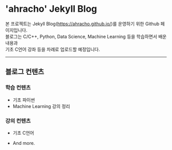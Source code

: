 # 'ahracho' Jekyll Blog

본 프로젝트는 Jekyll Blog(https://ahracho.github.io/)를 운영하기 위한 Github 페이지입니다.  
블로그는 C/C++, Python, Data Science, Machine Learning 등을 학습하면서 배운 내용과  
기초 C언어 강좌 등을 차례로 업로드할 예정입니다.  

---

## 블로그 컨텐츠
### 학습 컨텐츠
* 기초 파이썬
* Machine Learning 강의 정리

### 강의 컨텐츠
* 기초 C언어

* And more.
